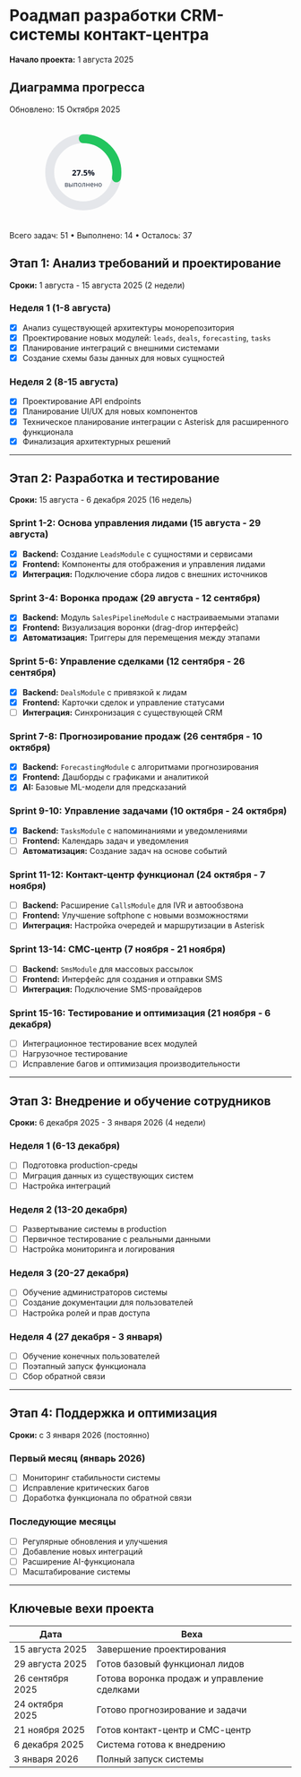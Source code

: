 # Роадмап разработки CRM-системы контакт-центра

**Начало проекта:** 1 августа 2025

## Диаграмма прогресса
Обновлено: 15 Октября 2025

<div align="center">
<svg width="420" height="180" viewBox="0 0 420 180" xmlns="http://www.w3.org/2000/svg" role="img" aria-label="Прогресс выполнения 27.5%">
	<style>
		.label { font: 600 14px system-ui, -apple-system, Segoe UI, Roboto, Ubuntu, Cantarell, Noto Sans, Arial, 'Apple Color Emoji', 'Segoe UI Emoji'; fill: #111827; }
		.small { font: 12px system-ui, -apple-system, Segoe UI, Roboto, Ubuntu, Cantarell, Noto Sans, Arial; fill: #374151; }
	</style>
	<!-- Donut chart -->
	<g transform="translate(90,90)">
		<!-- base ring (remaining) -->
		<circle r="60" fill="none" stroke="#e5e7eb" stroke-width="16" />
		<!-- progress arc -->
		<!-- circumference ≈ 377; (1 - 0.275) * 377 ≈ 273 dashoffset -->
		<circle r="60" fill="none" stroke="#22c55e" stroke-width="16"
						stroke-linecap="round"
						transform="rotate(-90)"
						stroke-dasharray="377"
						stroke-dashoffset="273" />
		<!-- percentage label -->
		<text x="0" y="6" text-anchor="middle" class="label" fill="#ffffff">27.5%</text>
		<text x="0" y="26" text-anchor="middle" class="small" fill="#ffffff">выполнено</text>
	</g>
</svg>
</div>

Всего задач: 51 • Выполнено: 14 • Осталось: 37

## Этап 1: Анализ требований и проектирование
**Сроки:** 1 августа - 15 августа 2025 (2 недели)

### Неделя 1 (1-8 августа)
- [x] Анализ существующей архитектуры монорепозитория
- [x] Проектирование новых модулей: `leads`, `deals`, `forecasting`, `tasks`
- [x] Планирование интеграций с внешними системами
- [x] Создание схемы базы данных для новых сущностей

### Неделя 2 (8-15 августа)
- [x] Проектирование API endpoints
- [x] Планирование UI/UX для новых компонентов
- [x] Техническое планирование интеграции с Asterisk для расширенного функционала
- [x] Финализация архитектурных решений

---

## Этап 2: Разработка и тестирование
**Сроки:** 15 августа - 6 декабря 2025 (16 недель)

### Sprint 1-2: Основа управления лидами (15 августа - 29 августа)
- [x] **Backend:** Создание `LeadsModule` с сущностями и сервисами
- [x] **Frontend:** Компоненты для отображения и управления лидами
- [x] **Интеграция:** Подключение сбора лидов с внешних источников

### Sprint 3-4: Воронка продаж (29 августа - 12 сентября)
- [x] **Backend:** Модуль `SalesPipelineModule` с настраиваемыми этапами
- [x] **Frontend:** Визуализация воронки (drag-drop интерфейс)
- [x] **Автоматизация:** Триггеры для перемещения между этапами

### Sprint 5-6: Управление сделками (12 сентября - 26 сентября)
- [x] **Backend:** `DealsModule` с привязкой к лидам
- [x] **Frontend:** Карточки сделок и управление статусами
- [ ] **Интеграция:** Синхронизация с существующей CRM

### Sprint 7-8: Прогнозирование продаж (26 сентября - 10 октября)
- [x] **Backend:** `ForecastingModule` с алгоритмами прогнозирования
- [x] **Frontend:** Дашборды с графиками и аналитикой
- [x] **AI:** Базовые ML-модели для предсказаний

### Sprint 9-10: Управление задачами (10 октября - 24 октября)
- [x] **Backend:** `TasksModule` с напоминаниями и уведомлениями
- [ ] **Frontend:** Календарь задач и уведомления
- [ ] **Автоматизация:** Создание задач на основе событий

### Sprint 11-12: Контакт-центр функционал (24 октября - 7 ноября)
- [ ] **Backend:** Расширение `CallsModule` для IVR и автообзвона
- [ ] **Frontend:** Улучшение softphone с новыми возможностями
- [ ] **Интеграция:** Настройка очередей и маршрутизации в Asterisk

### Sprint 13-14: СМС-центр (7 ноября - 21 ноября)
- [ ] **Backend:** `SmsModule` для массовых рассылок
- [ ] **Frontend:** Интерфейс для создания и отправки SMS
- [ ] **Интеграция:** Подключение SMS-провайдеров

### Sprint 15-16: Тестирование и оптимизация (21 ноября - 6 декабря)
- [ ] Интеграционное тестирование всех модулей
- [ ] Нагрузочное тестирование
- [ ] Исправление багов и оптимизация производительности

---

## Этап 3: Внедрение и обучение сотрудников
**Сроки:** 6 декабря 2025 - 3 января 2026 (4 недели)

### Неделя 1 (6-13 декабря)
- [ ] Подготовка production-среды
- [ ] Миграция данных из существующих систем
- [ ] Настройка интеграций

### Неделя 2 (13-20 декабря)
- [ ] Развертывание системы в production
- [ ] Первичное тестирование с реальными данными
- [ ] Настройка мониторинга и логирования

### Неделя 3 (20-27 декабря)
- [ ] Обучение администраторов системы
- [ ] Создание документации для пользователей
- [ ] Настройка ролей и прав доступа

### Неделя 4 (27 декабря - 3 января)
- [ ] Обучение конечных пользователей
- [ ] Поэтапный запуск функционала
- [ ] Сбор обратной связи

---

## Этап 4: Поддержка и оптимизация
**Сроки:** с 3 января 2026 (постоянно)

### Первый месяц (январь 2026)
- [ ] Мониторинг стабильности системы
- [ ] Исправление критических багов
- [ ] Доработка функционала по обратной связи

### Последующие месяцы
- [ ] Регулярные обновления и улучшения
- [ ] Добавление новых интеграций
- [ ] Расширение AI-функционала
- [ ] Масштабирование системы

---

## Ключевые вехи проекта

| Дата | Веха |
|------|------|
| 15 августа 2025 | Завершение проектирования |
| 29 августа 2025 | Готов базовый функционал лидов |
| 26 сентября 2025 | Готова воронка продаж и управление сделками |
| 24 октября 2025 | Готово прогнозирование и задачи |
| 21 ноября 2025 | Готов контакт-центр и СМС-центр |
| 6 декабря 2025 | Система готова к внедрению |
| 3 января 2026 | Полный запуск системы |